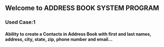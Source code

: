 ## Welcome to ADDRESS BOOK SYSTEM PROGRAM
### Used Case:1
#### Ability to create a Contacts in Address Book with first and last names, address, city, state, zip, phone number and email...